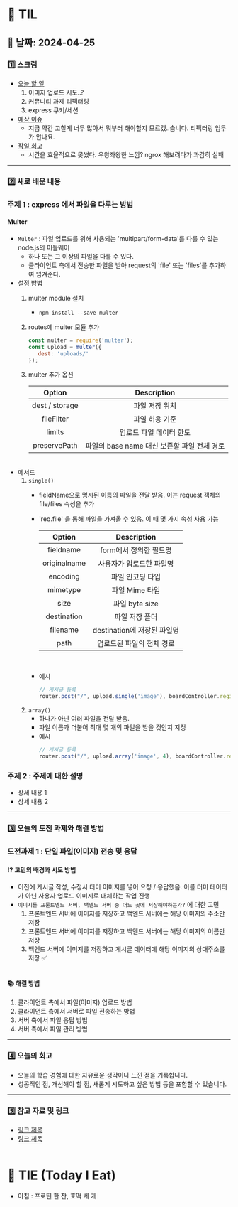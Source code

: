 # 📝 TIL 

## 📆 날짜: 2024-04-25

### 1️⃣ 스크럼
- <a href="https://www.notion.so/goorm/13-f617df8db6404034b7fa0f8de4e3b4f0?pvs=4">오늘 할 일</a>
  1. 이미지 업로드 시도..?
  2. 커뮤니티 과제 리팩터링
  3. express 쿠키/세션
- <a href="https://www.notion.so/goorm/14-58d139865fc3480c8e3f0b873b588c1f?pvs=4">예상 이슈</a>
  - 지금 약간 고칠게 너무 많아서 뭐부터 해야할지 모르겠..습니다. 리팩터링 엄두가 안나요. 
- <a href="https://www.notion.so/goorm/15-d2c74c44a4214bd5b7f22c9570145e06?pvs=4">작일 회고</a>
  - 시간을 효율적으로 못썼다. 우왕좌왕한 느낌? ngrox 해보려다가 과감히 실패
---

### 2️⃣ 새로 배운 내용
### 주제 1 : express 에서 파일을 다루는 방법
#### Multer
- `Multer` : 파일 업로드를 위해 사용되는 'multipart/form-data'를 다룰 수 있는 node.js의 미들웨어
  - 하나 또는 그 이상의 파일을 다룰 수 있다.
  - 클라이언트 측에서 전송한 파일을 받아 request의 'file' 또는 'files'를 추가하여 넘겨준다.
- 설정 방법
  1. multer module 설치
     - `npm install --save multer`
  2. routes에 multer 모듈 추가
  
     ```javascript
     const multer = require('multer');
     const upload = multer({
        dest: 'uploads/'
     });
     ```
  3. multer 추가 옵션
    
     |Option|Description|
     |:---:|:---:|
     |dest / storage|파일 저장 위치|
     |fileFilter|파일 허용 기준|
     |limits|업로드 파일 데이터 한도|
     |preservePath|파일의 base name 대신 보존할 파일 전체 경로|
     <br>
- 메서드
  1. `single()`
     - fieldName으로 명시된 이름의 파일을 전달 받음. 이는 request 객체의 file/files 속성을 추가
     - 'req.file' 을 통해 파일을 가져올 수 있음. 이 때 몇 가지 속성 사용 가능
       
       |Option|Description|
       |:---:|:---:|
       |fieldname|form에서 정의한 필드명|
       |originalname|사용자가 업로드한 파일명|
       |encoding|파일 인코딩 타입|
       |mimetype|파일 Mime 타입|
       |size|파일 byte size|
       |destination|파일 저장 폴더|
       |filename|destination에 저장된 파일명|
       |path|업로드된 파일의 전체 경로|
       <br>

      - 예시
        ```javascript
        // 게시글 등록
        router.post("/", upload.single('image'), boardController.registerBoardWithImage);
        ```
  2. `array()`
      - 하나가 아닌 여러 파일을 전달 받음.
      - 파일 이름과 더불어 최대 몇 개의 파일을 받을 것인지 지정 
      - 예시
        ```javascript
        // 게시글 등록
        router.post("/", upload.array('image', 4), boardController.registerBoardWithImage);
        ```
### 주제 2 : 주제에 대한 설명

- 상세 내용 1
- 상세 내용 2
---

### 3️⃣ 오늘의 도전 과제와 해결 방법
### 도전과제 1 : 단일 파일(이미지) 전송 및 응답
#### ⁉️ 고민의 배경과 시도 방법
- 이전에 게시글 작성, 수정시 더미 이미지를 넣어 요청 / 응답했음. 이를 더미 데이터가 아닌 사용자 업로드 이미지로 대체하는 작업 진행
- `이미지를 프론트엔드 서버, 백엔드 서버 중 어느 곳에 저장해야하는가?` 에 대한 고민
  1) 프론트엔드 서버에 이미지를 저장하고 백엔드 서버에는 해당 이미지의 주소만 저장
  2) 프론트엔드 서버에 이미지를 저장하고 백엔드 서버에는 해당 이미지의 이름만 저장
  3) 백엔드 서버에 이미지를 저장하고 게시글 데이터에 해당 이미지의 상대주소를 저장 ✅
<br><br>

#### 📚 해결 방법
1. 클라이언트 측에서 파일(이미지) 업로드 방법
2. 클라이언트 측에서 서버로 파일 전송하는 방법 
3. 서버 측에서 파일 응답 방법 
4. 서버 측에서 파일 관리 방법 
---

### 4️⃣ 오늘의 회고
- 오늘의 학습 경험에 대한 자유로운 생각이나 느낀 점을 기록합니다.
- 성공적인 점, 개선해야 할 점, 새롭게 시도하고 싶은 방법 등을 포함할 수 있습니다.
---

### 5️⃣ 참고 자료 및 링크
- [링크 제목](URL)
- [링크 제목](URL)
<br><br>

# 🍱 TIE (Today I Eat)
- 아침 : 프로틴 한 잔, 호떡 세 개
